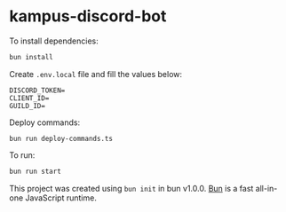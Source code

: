 # kampus-discord-bot

To install dependencies:

```bash
bun install
```

Create `.env.local` file and fill the values below:

```
DISCORD_TOKEN=
CLIENT_ID=
GUILD_ID=
```

Deploy commands:

```
bun run deploy-commands.ts
```

To run:

```bash
bun run start
```

This project was created using `bun init` in bun v1.0.0. [Bun](https://bun.sh) is a fast all-in-one JavaScript runtime.
